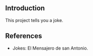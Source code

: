 ## Introduction

This project tells you a joke.

## References

- Jokes: El Mensajero de san Antonio.
